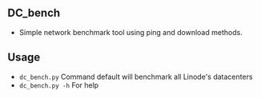 ## DC_bench ##
- Simple network benchmark tool using ping and download methods.

## Usage ##
- `dc_bench.py`
  Command default will benchmark all Linode's datacenters
- `dc_bench.py -h`
	For help

